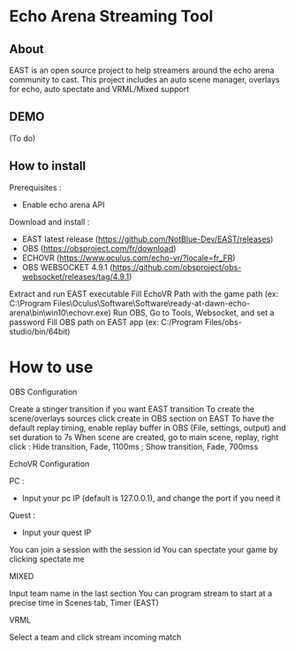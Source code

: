 # Echo Arena Streaming Tool

## About 

EAST is an open source project to help streamers around the echo arena community to cast.
This project includes an auto scene manager, overlays for echo, auto spectate and VRML/Mixed support

## DEMO

(To do)

## How to install

Prerequisites : 
- Enable echo arena API

Download and install :
- EAST latest release (https://github.com/NotBlue-Dev/EAST/releases)
- OBS (https://obsproject.com/fr/download)
- ECHOVR (https://www.oculus.com/echo-vr/?locale=fr_FR)
- OBS WEBSOCKET 4.9.1 (https://github.com/obsproject/obs-websocket/releases/tag/4.9.1)

Extract and run EAST executable
Fill EchoVR Path with the game path (ex: C:\Program Files\Oculus\Software\Software\ready-at-dawn-echo-arena\bin\win10\echovr.exe)
Run OBS, Go to Tools, Websocket, and set a password
Fill OBS path on EAST app (ex: C:/Program Files/obs-studio/bin/64bit)

# How to use

OBS Configuration

Create a stinger transition if you want EAST transition
To create the scene/overlays sources click create in OBS section on EAST
To have the default replay timing, enable replay buffer in OBS (File, settings, output) and set duration to 7s
When scene are created, go to main scene, replay, right click : Hide transition, Fade, 1100ms ; Show transition, Fade, 700mss

EchoVR Configuration

PC :
- Input your pc IP (default is 127.0.0.1), and change the port if you need it

Quest :
- Input your quest IP

You can join a session with the session id
You can spectate your game by clicking spectate me

MIXED

Input team name in the last section
You can program stream to start at a precise time in Scenes tab, Timer (EAST)

VRML

Select a team and click stream incoming match


